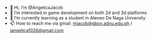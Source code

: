 - 👋 Hi, I’m @AngelicaJacob
- 👀 I’m interested in game development on both 2d and 3d platforms
- 🌱 I’m currently learning as a student in 
Ateneo De Naga University
- 📫 How to reach me via gmail: mjacob@gbox.adnu.edu.ph / jangelica1026@gmail.com
